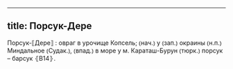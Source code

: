 
---
title: Порсук-Дере
---
Порсук-⟦Дере⟧
: овраг в урочище Копсель; ⦅нач.⦆ у ⦅зап.⦆ окраины ⦅н.п.⦆ Миндальное ⦅Судак.⦆, ⦅впад.⦆ в море у м. Караташ-Бурун ⦅тюрк.⦆ порсук – барсук ⦃В14⦄.
